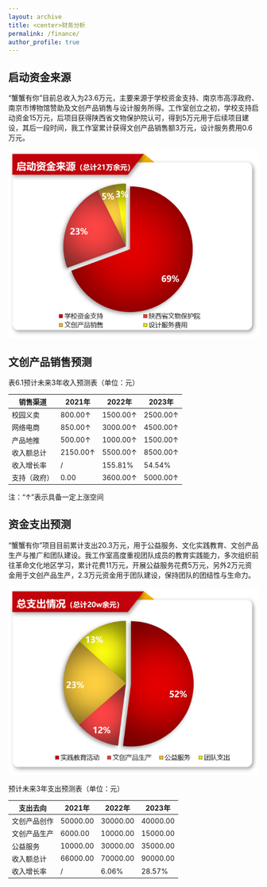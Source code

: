 ```yaml
---
layout: archive
title: <center>财务分析
permalink: /finance/
author_profile: true
---
```


## 启动资金来源

“蟹蟹有你”目前总收入为23.6万元，主要来源于学校资金支持、南京市高淳政府、南京市博物馆赞助及文创产品销售与设计服务所得。工作室创立之初，学校支持启动资金15万元，后项目获得陕西省文物保护院认可，得到5万元用于后续项目建设，其后一段时间，我工作室累计获得文创产品销售额3万元，设计服务费用0.6万元。

![](./pic1.png)

## 文创产品销售预测

表6.1预计未来3年收入预测表（单位：元）

| 销售渠道     | 2021年   | 2022年   | 2023年   |
| ------------ | -------- | -------- | -------- |
| 校园义卖     | 800.00↑  | 1500.00↑ | 2500.00↑ |
| 网络电商     | 850.00↑  | 3000.00↑ | 4500.00↑ |
| 产品地推     | 500.00↑  | 1000.00↑ | 1500.00↑ |
| 收入额总计   | 2150.00↑ | 5500.00↑ | 8500.00↑ |
| 收入增长率   | /        | 155.81%  | 54.54%   |
| 支持（政府） | 0.00     | 3600.00↑ | 5000.00↑ |

注：“↑”表示具备一定上涨空间

## 资金支出预测

“蟹蟹有你”项目目前累计支出20.3万元，用于公益服务、文化实践教育、文创产品生产与推广和团队建设。我工作室高度重视团队成员的教育实践能力，多次组织前往革命文化地区学习，累计花费11万元，开展公益服务花费5万元，另外2万元资金用于文创产品生产，2.3万元资金用于团队建设，保持团队的团结性与生命力。

![](./pic2.png)

预计未来3年支出预测表（单位：元）

| 支出去向     | 2021年   | 2022年   | 2023年   |
| ------------ | -------- | -------- | -------- |
| 文创产品创作 | 50000.00 | 30000.00 | 40000.00 |
| 文创产品生产 | 6000.00  | 10000.00 | 15000.00 |
| 公益服务     | 10000.00 | 30000.00 | 35000.00 |
| 收入额总计   | 66000.00 | 70000.00 | 90000.00 |
| 收入增长率   | /        | 6.06%    | 28.57%   |

 
